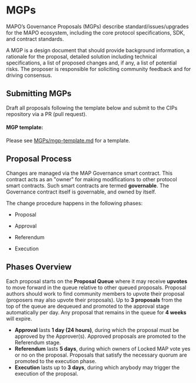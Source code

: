 # MGPs

MAPO’s Governance Proposals (MGPs) describe standard/issues/upgrades for the MAPO ecosystem, including the core protocol specifications, SDK, and contract standards. 

A MGP is a design document that should provide background information, a rationale for the proposal, detailed solution including technical specifications, a list of proposed changes and, if any, a list of potential risks. The proposer is responsible for soliciting community feedback and for driving consensus.



## Submitting MGPs
Draft all proposals following the template below and submit to the CIPs repository via a PR (pull request).

#### MGP template: ####

Please see [MGPs/mgp-template.md](MGPs/mgp-template.md) for a template.



## **Proposal Process**

Changes are managed via the MAP Governance smart contract. This contract acts as an "owner" for making modifications to other protocol smart contracts. Such smart contracts are termed **governable**. The Governance contract itself is governable, and owned by itself.

The change procedure happens in the following phases:

- Proposal

- Approval

- Referendum

- Execution

  

## Phases Overview

Each proposal starts on the **Proposal Queue** where it may receive **upvotes** to move forward in the queue relative to other queued proposals. Proposal authors should work to find community members to upvote their proposal (proposers may also upvote their proposals). Up to **3 proposals** from the top of the queue are dequeued and promoted to the approval stage automatically per day. Any proposal that remains in the queue for **4 weeks** will expire.

- **Approval** lasts **1 day (24 hours)**, during which the proposal must be approved by the Approver(s). Approved proposals are promoted to the Referendum stage.
- **Referendum** lasts **5 days**, during which owners of Locked MAP vote yes or no on the proposal. Proposals that satisfy the necessary quorum are promoted to the execution phase.
- **Execution** lasts up to **3 days**, during which anybody may trigger the execution of the proposal.

